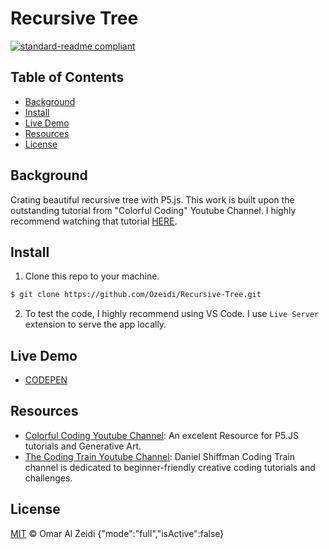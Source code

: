 # Recursive Tree 

[![standard-readme compliant](https://img.shields.io/badge/readme%20style-standard-brightgreen.svg?style=flat-square)](https://github.com/RichardLitt/standard-readme)



## Table of Contents

- [Background](#background)
- [Install](#install)
- [Live Demo](#live-demo)
- [Resources](#Resources)
- [License](#license)

## Background

Crating beautiful recursive tree with P5.js. This work is built upon the outstanding tutorial from "Colorful Coding" Youtube Channel. I highly recommend watching that tutorial [HERE](https://www.youtube.com/watch?v=-3HwUKsovBE&t=264s).


## Install

1. Clone this repo to your machine.

```sh
$ git clone https://github.com/Ozeidi/Recursive-Tree.git
```
2. To test the code, I highly recommend using VS Code. I use `Live Server` extension to serve the app locally.



## Live Demo
- [CODEPEN](https://codepen.io/ozeidi/project/full/DGyMQJ)
##  Resources
- [Colorful Coding Youtube Channel](https://www.youtube.com/channel/UCWOTJIT48V9vxKoqdQBTHnw):
An excelent Resource for P5.JS tutorials and Generative Art.
- [The Coding Train Youtube Channel](https://www.youtube.com/c/TheCodingTrain/featured): Daniel Shiffman Coding Train channel is dedicated to beginner-friendly creative coding tutorials and challenges. 
## License

[MIT](LICENSE) © Omar Al Zeidi
{"mode":"full","isActive":false}

